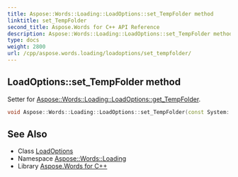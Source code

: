 ```yaml
---
title: Aspose::Words::Loading::LoadOptions::set_TempFolder method
linktitle: set_TempFolder
second_title: Aspose.Words for C++ API Reference
description: Aspose::Words::Loading::LoadOptions::set_TempFolder method. Setter for Aspose::Words::Loading::LoadOptions::get_TempFolder in C++.
type: docs
weight: 2800
url: /cpp/aspose.words.loading/loadoptions/set_tempfolder/
---
```

## LoadOptions::set_TempFolder method


Setter for [Aspose::Words::Loading::LoadOptions::get_TempFolder](../get_tempfolder/).

```cpp
void Aspose::Words::Loading::LoadOptions::set_TempFolder(const System::String &value)
```

## See Also

* Class [LoadOptions](../)
* Namespace [Aspose::Words::Loading](../../)
* Library [Aspose.Words for C++](../../../)
